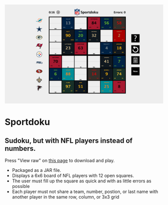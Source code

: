 ![Sportdoku Preview](https://github.com/patmc225/Sportdoku/blob/main/Image.png)

# Sportdoku
## Sudoku, but with NFL players instead of numbers.

Press "View raw" on [this page](https://github.com/patmc225/Sportdoku/blob/main/Sportdoku.jar) to download and play.
<ul>
  <li> Packaged as a JAR file. </li>
  <li> Displays a 6x6 board of NFL players with 12 open squares. </li>
  <li> The user must fill up the square as quick and with as little errors as possible </li>
  <li> Each player must not share a team, number, postion, or last name with another player in the same row, column, or 3x3 grid </li>
</ul>
